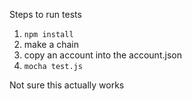 Steps to run tests

1) `npm install`    
2) make a chain    
3) copy an account into the account.json     
4) `mocha test.js`     

Not sure this actually works
